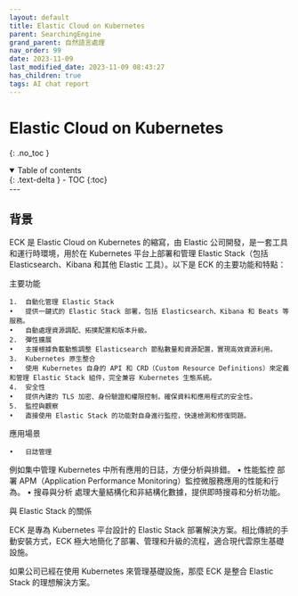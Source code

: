 ```yaml
---
layout: default
title: Elastic Cloud on Kubernetes
parent: SearchingEngine
grand_parent: 自然語言處理
nav_order: 99
date: 2023-11-09
last_modified_date: 2023-11-09 08:43:27
has_children: true
tags: AI chat report
---
```


# Elastic Cloud on Kubernetes
{: .no_toc }

<details open markdown="block">
  <summary>
    Table of contents
  </summary>
  {: .text-delta }
- TOC
{:toc}
</details>
---

## 背景

ECK 是 Elastic Cloud on Kubernetes 的縮寫，由 Elastic 公司開發，是一套工具和運行時環境，用於在 Kubernetes 平台上部署和管理 Elastic Stack（包括 Elasticsearch、Kibana 和其他 Elastic 工具）。以下是 ECK 的主要功能和特點：

主要功能

	1.	自動化管理 Elastic Stack
	•	提供一鍵式的 Elastic Stack 部署，包括 Elasticsearch、Kibana 和 Beats 等服務。
	•	自動處理資源調配、拓撲配置和版本升級。
	2.	彈性擴展
	•	支援根據負載動態調整 Elasticsearch 節點數量和資源配置，實現高效資源利用。
	3.	Kubernetes 原生整合
	•	使用 Kubernetes 自身的 API 和 CRD（Custom Resource Definitions）來定義和管理 Elastic Stack 組件，完全兼容 Kubernetes 生態系統。
	4.	安全性
	•	提供內建的 TLS 加密、身份驗證和權限控制，確保資料和應用程式的安全性。
	5.	監控與觀察
	•	直接使用 Elastic Stack 的功能對自身進行監控，快速檢測和修復問題。

應用場景

	•	日誌管理
例如集中管理 Kubernetes 中所有應用的日誌，方便分析與排錯。
	•	性能監控
部署 APM（Application Performance Monitoring）監控微服務應用的性能和行為。
	•	搜尋與分析
處理大量結構化和非結構化數據，提供即時搜尋和分析功能。

與 Elastic Stack 的關係

ECK 是專為 Kubernetes 平台設計的 Elastic Stack 部署解決方案。相比傳統的手動安裝方式，ECK 極大地簡化了部署、管理和升級的流程，適合現代雲原生基礎設施。

如果公司已經在使用 Kubernetes 來管理基礎設施，那麼 ECK 是整合 Elastic Stack 的理想解決方案。

